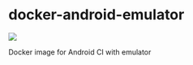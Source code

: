 # docker-android-emulator
[![](https://images.microbadger.com/badges/version/andyandy/docker-android-emulator.svg)](http://microbadger.com/images/andyandy/docker-android-emulator "Get your own version badge on microbadger.com")

Docker image for Android CI with emulator
